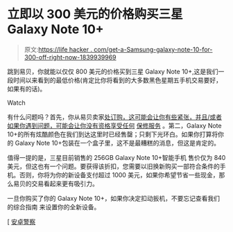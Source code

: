# 立即以 300 美元的价格购买三星 Galaxy Note 10+

> 原文:[https://life hacker . com/get-a-Samsung-galaxy-note-10-for-300-off-right-now-1839939969](https://lifehacker.com/get-a-samsung-galaxy-note-10-for-300-off-right-now-1839939969)

跳到易贝，你就能以仅仅 800 美元的价格买到三星 Galaxy Note 10+,这是我们一段时间以来看到的最低价格(肯定比你将看到的大多数黑色星期五手机交易要好，如果有的话)。

Watch

有什么问题吗？首先，你从易贝卖家[处订购，这可能会让你有些紧张，并且/或者如果你遇到问题，可能会让你没有资格享受任何](https://www.ebay.com/itm/Samsung-Galaxy-Note-10-Plus-SM-N9750-DS-256GB-12GB-RAM-FACTORY-UNLOCKED-6-8/202758997146) [保修服务](https://www.samsung.com/us/support/warranty/) 。第二，Galaxy Note 10+的所有炫酷颜色在我们到达这里时已经售罄；只剩下光环白。如果你打算将你的 Galaxy Note 10+包装在一个盒子里，这不是最糟糕的消息，但这是肯定的。

值得一提的是，三星目前销售的 256GB Galaxy Note 10+智能手机 售价仅为 840 美元，但这也有一个问题。要获得该折扣，您需要以旧换新购买一部符合条件的手机。否则，你将为你的新设备支付超过 1000 美元，如果你希望节省一些现金，那么易贝的交易看起来更有吸引力。

一旦你购买了你的 Galaxy Note 10+，如果你决定扣动扳机，不要忘记查看我们的综合指南 来设置你的全新设备。

[ [安卓警察](https://www.androidpolice.com/2019/11/18/samsung-galaxy-note-10-plus-deal-sale/)